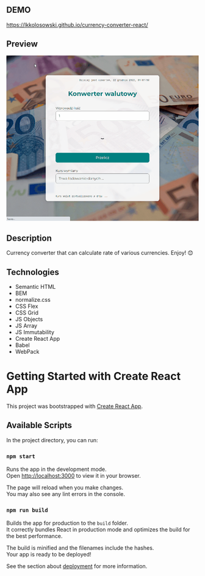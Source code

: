 ## DEMO

https://lkkolosowski.github.io/currency-converter-react/

## Preview

![currency converter preview](preview.gif)

## Description

Currency converter that can calculate rate of various currencies. Enjoy! 😊

## Technologies

- Semantic HTML
- BEM
- normalize.css
- CSS Flex
- CSS Grid
- JS Objects
- JS Array
- JS Immutability
- Create React App
- Babel
- WebPack

# Getting Started with Create React App

This project was bootstrapped with [Create React App](https://github.com/facebook/create-react-app).

## Available Scripts

In the project directory, you can run:

### `npm start`

Runs the app in the development mode.\
Open [http://localhost:3000](http://localhost:3000) to view it in your browser.

The page will reload when you make changes.\
You may also see any lint errors in the console.

### `npm run build`

Builds the app for production to the `build` folder.\
It correctly bundles React in production mode and optimizes the build for the best performance.

The build is minified and the filenames include the hashes.\
Your app is ready to be deployed!

See the section about [deployment](https://facebook.github.io/create-react-app/docs/deployment) for more information.

